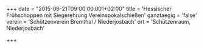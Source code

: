 +++
date = "2015-06-21T09:00:00.001+02:00"
title = 'Hessischer Frühschoppen mit Siegerehrung Vereinspokalschießen'
ganztaegig = 'false'
verein = 'Schützenverein Bremthal / Niederjosbach'
ort = 'Schützenraum, Niederjosbach'

+++

      